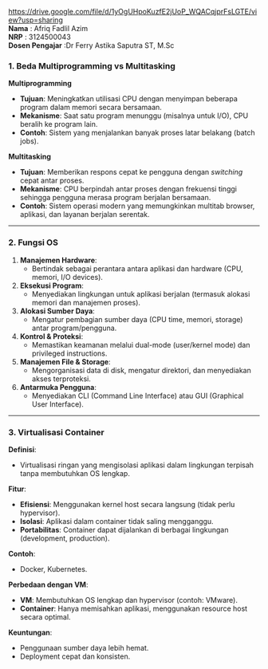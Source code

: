 https://drive.google.com/file/d/1yOgUHpoKuzfE2jUoP_WQACqjprFsLGTE/view?usp=sharing  
**Nama** : Afriq Fadlil Azim  
**NRP** : 3124500043  
**Dosen Pengajar** :Dr Ferry Astika Saputra ST, M.Sc

### 1. Beda Multiprogramming vs Multitasking  
**Multiprogramming**  
- **Tujuan**: Meningkatkan utilisasi CPU dengan menyimpan beberapa program dalam memori secara bersamaan.  
- **Mekanisme**: Saat satu program menunggu (misalnya untuk I/O), CPU beralih ke program lain.  
- **Contoh**: Sistem yang menjalankan banyak proses latar belakang (batch jobs).  

**Multitasking**  
- **Tujuan**: Memberikan respons cepat ke pengguna dengan *switching* cepat antar proses.  
- **Mekanisme**: CPU berpindah antar proses dengan frekuensi tinggi sehingga pengguna merasa program berjalan bersamaan.  
- **Contoh**: Sistem operasi modern yang memungkinkan multitab browser, aplikasi, dan layanan berjalan serentak.  

---

### 2. Fungsi OS  
1. **Manajemen Hardware**:  
   - Bertindak sebagai perantara antara aplikasi dan hardware (CPU, memori, I/O devices).  
2. **Eksekusi Program**:  
   - Menyediakan lingkungan untuk aplikasi berjalan (termasuk alokasi memori dan manajemen proses).  
3. **Alokasi Sumber Daya**:  
   - Mengatur pembagian sumber daya (CPU time, memori, storage) antar program/pengguna.  
4. **Kontrol & Proteksi**:  
   - Memastikan keamanan melalui dual-mode (user/kernel mode) dan privileged instructions.  
5. **Manajemen File & Storage**:  
   - Mengorganisasi data di disk, mengatur direktori, dan menyediakan akses terproteksi.  
6. **Antarmuka Pengguna**:  
   - Menyediakan CLI (Command Line Interface) atau GUI (Graphical User Interface).  

---

### 3. Virtualisasi Container  
**Definisi**:  
- Virtualisasi ringan yang mengisolasi aplikasi dalam lingkungan terpisah tanpa membutuhkan OS lengkap.  

**Fitur**:  
- **Efisiensi**: Menggunakan kernel host secara langsung (tidak perlu hypervisor).  
- **Isolasi**: Aplikasi dalam container tidak saling mengganggu.  
- **Portabilitas**: Container dapat dijalankan di berbagai lingkungan (development, production).  

**Contoh**:  
- Docker, Kubernetes.  

**Perbedaan dengan VM**:  
- **VM**: Membutuhkan OS lengkap dan hypervisor (contoh: VMware).  
- **Container**: Hanya memisahkan aplikasi, menggunakan resource host secara optimal.  

**Keuntungan**:  
- Penggunaan sumber daya lebih hemat.  
- Deployment cepat dan konsisten.  
